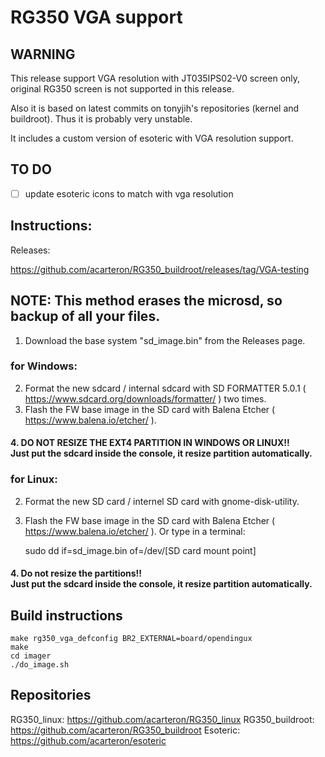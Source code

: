 # RG350 VGA support

## WARNING
This release support VGA resolution with JT035IPS02-V0 screen only, original RG350 screen is not supported in this release.

Also it is based on latest commits on tonyjih's repositories (kernel and buildroot). Thus it is probably very unstable.

It includes a custom version of esoteric with VGA resolution support.

## TO DO
- [ ] update esoteric icons to match with vga resolution

## Instructions:<br>

Releases:

https://github.com/acarteron/RG350_buildroot/releases/tag/VGA-testing

## NOTE: This method erases the microsd, so backup of all your files.
1. Download the base system "sd_image.bin" from the Releases page.

### **for Windows:<br>**
2. Format the new sdcard / internal sdcard with SD FORMATTER 5.0.1 ( https://www.sdcard.org/downloads/formatter/ ) two times.
3. Flash the FW base image in the SD card with Balena Etcher ( https://www.balena.io/etcher/ ).
#### 4. DO NOT RESIZE THE EXT4 PARTITION IN WINDOWS OR LINUX!!<br> Just put the sdcard inside the console, it resize partition automatically.

### **for Linux:<br>**
2. Format the new SD card / internel SD card with gnome-disk-utility.
3. Flash the FW base image in the SD card with Balena Etcher ( https://www.balena.io/etcher/ ).
   Or type in a terminal:
   
   sudo dd if=sd_image.bin of=/dev/[SD card mount point]
#### 4. Do not resize the partitions!! <br> Just put the sdcard inside the console, it resize partition automatically.


## Build instructions
```
make rg350_vga_defconfig BR2_EXTERNAL=board/opendingux
make
cd imager
./do_image.sh
```

## Repositories
RG350_linux: https://github.com/acarteron/RG350_linux
RG350_buildroot: https://github.com/acarteron/RG350_buildroot
Esoteric: https://github.com/acarteron/esoteric
